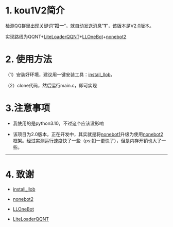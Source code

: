 # 1. kou1V2简介

检测QQ群里出现关键词”**扣一**“，就自动发送消息"**1**"，该版本是V2.0版本。

实现路线为QQNT+[LiteLoaderQQNT](https://github.com/LiteLoaderQQNT/LiteLoaderQQNT?tab=readme-ov-file)+[LLOneBot](https://github.com/LLOneBot/LLOneBot)+[nonebot2](https://github.com/nonebot/nonebot2)


# 2. 使用方法

（1）安装好环境，建议用一键安装工具：[install_llob](https://github.com/super1207/install_llob)，

（2）clone代码，然后运行main.c，即可实现

# 3.注意事项

* 我使用的是python3.10，不过这个应该没影响

* 该项目为2.0版本，正在开发中，其实就是将[nonebot1](https://github.com/nonebot/nonebot)升级为使用[nonebot2](https://github.com/nonebot/nonebot2)框架。经过实测运行速度快了一些（ps:扣一更快了），但是内存开销也大了一些。

***

# 4. 致谢

* [install_llob](https://github.com/super1207/install_llob)

* [nonebot2](https://github.com/nonebot/nonebot2)

* [LLOneBot](https://github.com/LLOneBot/LLOneBot)

* [LiteLoaderQQNT](https://github.com/LiteLoaderQQNT/LiteLoaderQQNT)

